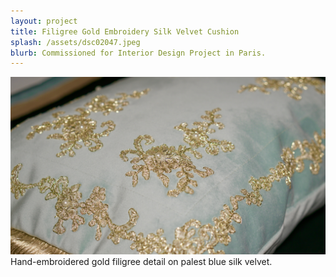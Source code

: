 ```yaml
---
layout: project
title: Filigree Gold Embroidery Silk Velvet Cushion
splash: /assets/dsc02047.jpeg
blurb: Commissioned for Interior Design Project in Paris.
---
```

![Hand-embroidered gold filigree detail on palest blue silk velvet.](/assets/dsc02047.jpeg) Hand-embroidered gold filigree detail on palest blue silk velvet.

